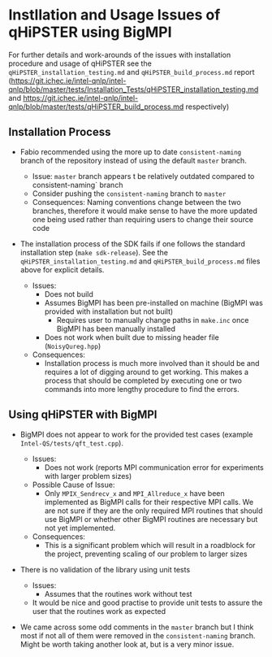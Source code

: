 # Instllation and Usage Issues of qHiPSTER using BigMPI

For further details and work-arounds of the issues with installation procedure and usage of qHiPSTER see the `qHiPSTER_installation_testing.md` and `qHiPSTER_build_process.md` report (https://git.ichec.ie/intel-qnlp/intel-qnlp/blob/master/tests/Installation_Tests/qHiPSTER_installation_testing.md and https://git.ichec.ie/intel-qnlp/intel-qnlp/blob/master/tests/qHiPSTER_build_process.md respectively)

## Installation Process



- Fabio recommended using the more up to date `consistent-naming` branch of the repository instead of using the default `master` branch.
    - Issue: `master` branch appears t be relatively outdated compared to consistent-naming` branch
    - Consider pushing the `consistent-naming` branch to `master`
    - Consequences: Naming conventions change between the two branches, therefore it would make sense to have the more updated one being used rather than requiring users to change their source code

- The installation process of the SDK fails if one follows the standard installation step (```make sdk-release```). See the `qHiPSTER_installation_testing.md` and `qHiPSTER_build_process.md` files above for explicit details.
    - Issues:
        - Does not build
        - Assumes BigMPI has been pre-installed on machine (BigMPI was provided with installation but not built)
            - Requires user to manually change paths in `make.inc` once BigMPI has been manually installed
        - Does not work when built due to missing header file (`NoisyQureg.hpp`)
    - Consequences:
        - Installation process is much more involved than it should be and requires a lot of digging around to get working. This makes a process that should be completed by executing one or two commands into more lengthy procedure to find the errors.
    

## Using qHiPSTER with BigMPI

- BigMPI does not appear to work for the provided test cases (example `Intel-QS/tests/qft_test.cpp`).
    - Issues:
        - Does not work (reports MPI communication error for experiments with larger problem sizes)
    - Possible Cause of Issue: 
        - Only `MPIX_Sendrecv_x` and `MPI_Allreduce_x` have been implemented as BigMPI calls for their respective MPI calls. We are not sure if they are the only required MPI routines that should use BigMPI or whether other BigMPI routines are necessary but not yet implemented.
    - Consequences:
        - This is a significant problem which will result in a roadblock for the project, preventing scaling of our problem to larger sizes
    
- There is no validation of the library using unit tests
    - Issues:
        - Assumes that the routines work without test
    - It would be nice and good practise to provide unit tests to assure the user that the routines work as expected

- We came across some odd comments in the `master` branch but I think most if not all of them were removed in the `consistent-naming` branch. Might be worth taking another look at, but is a very minor issue.
